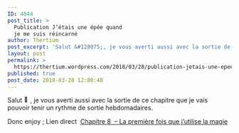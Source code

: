 ```yaml
---
ID: 4044
post_title: >
  Publication J’étais une épée quand
  je me suis réincarné
author: Thertium
post_excerpt: 'Salut &#128075;, je vous averti aussi avec la sortie de ce chapitre que je vais pouvoir tenir un rythme de sortie hebdomadaires. Donc enjoy ; Lien direct&nbsp; Chapitre 8&nbsp; &ndash; La premi&egrave;re fois que j&rsquo;utilise la magie'
layout: post
permalink: >
  https://thertium.wordpress.com/2018/03/28/publication-jetais-une-epee-quand-je-me-suis-reincarne-2/
published: true
post_date: 2018-03-28 12:00:48
---
```

<p>Salut <img src="https://united-subs.dearclouds.com/wp-content/uploads/2018/05/2ad186232d41abda49e0ff963f484a79.jpg" alt="👋" class="wp-smiley" style="height: 1em; max-height: 1em;" />, je vous averti aussi avec la sortie de ce chapitre que je vais pouvoir tenir un rythme de sortie hebdomadaires.</p>
<p>Donc enjoy ; Lien direct  <a href="https://thertium.wordpress.com/projet/jetais-une-epee-quand-je-me-suis-reincarne/chapitre-8-la-premiere-fois-que-jutilise-la-magie/">Chapitre 8  &#8211; La première fois que j&rsquo;utilise la magie</a></p>
